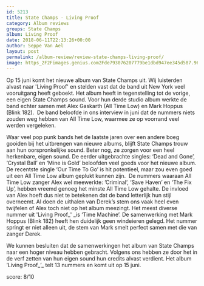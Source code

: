 ```yaml
---
id: 5213
title: State Champs - Living Proof
category: Album reviews
groups: State Champs
album: Living Proof
date: 2018-06-11T22:13:26+00:00
author: Seppe Van Ael
layout: post
permalink: /album-review/review-state-champs-living-proof/
image: https_2F2Fimages.genius.com2Fde793076207779be1dbd947ee345d587.960x960x1.jpg
---
```

Op 15 juni komt het nieuwe album van State Champs uit. Wij luisterden alvast naar 'Living Proof' en stelden vast dat de band uit New York veel vooruitgang heeft geboekt. Het album heeft in tegenstelling tot de vorige, een eigen State Champs sound. Voor hun derde studio album werkte de band echter samen met Alex Gaskarth (All Time Low) en Mark Hoppus (Blink 182).  De band beloofde in ons interview in juni dat de nummers niets zouden weg hebben van All Time Low, waarmee ze op voorrand veel werden vergeleken.

Waar veel pop punk bands het de laatste jaren over een andere boeg gooiden bij het uitbrengen van nieuwe albums, blijft State Champs trouw aan hun oorspronkelijke sound. Beter nog, ze zorgen voor een heel herkenbare, eigen sound. De eerder uitgebrachte singles: ‘Dead and Gone’, ‘Crystal Ball’ en ‘Mine is Gold’ beloofden veel goeds voor het nieuwe album. De recentste single ‘Our Time To Go’ is hit potentieel, maar zou even goed uit een All Time Low album geplukt kunnen zijn.  De nummers waaraan All Time Low zanger Alex wel meewerkte: ’Criminal’, ‘Save Haven’ en ‘The Fix Up’, hebben vreemd genoeg het minste All Time Low gehalte. De invloed van Alex hoeft dus niet te betekenen dat de band letterlijk hun stijl overneemt. Al doen de uithalen van Derek’s stem ons vaak heel even twijfelen of Alex toch niet op het album meezingt. Het meest diverse nummer uit 'Living Proof_' _is ‘Time Machine’. De samenwerking met Mark Hoppus (Blink 182) heeft hen duidelijk geen windeieren gelegd. Het nummer springt er niet alleen uit, de stem van Mark smelt perfect samen met die van zanger Derek.

We kunnen besluiten dat de samenwerkingen het album van State Champs naar een hoger niveau hebben gebracht. Volgens ons hebben ze door het in de verf zetten van hun eigen sound hun credits alvast verdient. Het album ‘Living Proof_’_ telt 13 nummers en komt uit op 15 juni.

score: 8/10

&nbsp;